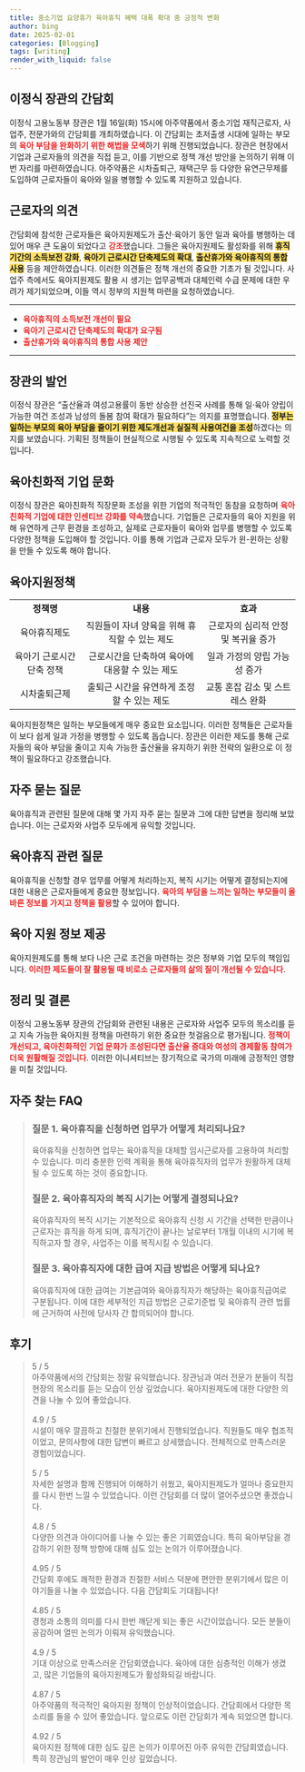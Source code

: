 ```yaml
---
title: 중소기업 요양휴가 육아휴직 혜택 대폭 확대 중 긍정적 변화
author: bing
date: 2025-02-01
categories: [Blogging]
tags: [writing]
render_with_liquid: false
---
```



<h2 id='이정식장관간담회'>이정식 장관의 간담회</h2>

<p>이정식 고용노동부 장관은 1월 16일(화) 15시에 아주약품에서 중소기업 재직근로자, 사업주, 전문가와의 간담회를 개최하였습니다. 이 간담회는 초저출생 시대에 일하는 부모의 <b><span style="color: #ee2323;">육아 부담을 완화하기 위한 해법을 모색</span></b>하기 위해 진행되었습니다. 장관은 현장에서 기업과 근로자들의 의견을 직접 듣고, 이를 기반으로 정책 개선 방안을 논의하기 위해 이번 자리를 마련하였습니다. 아주약품은 시차출퇴근, 재택근무 등 다양한 유연근무제를 도입하여 근로자들이 육아와 일을 병행할 수 있도록 지원하고 있습니다.</p>

<h2 id='근로자의의견'>근로자의 의견</h2>

<p>간담회에 참석한 근로자들은 육아지원제도가 출산·육아기 동안 일과 육아를 병행하는 데 있어 매우 큰 도움이 되었다고 <b><span style="color: #ee2323;">강조</span></b>했습니다. 그들은 육아지원제도 활성화를 위해 <b><span style="background-color: #ffe066;">휴직기간의 소득보전 강화</span></b>, <b><span style="background-color: #ffe066;">육아기 근로시간 단축제도의 확대</span></b>, <b><span style="background-color: #ffe066;">출산휴가와 육아휴직의 통합 사용</span></b> 등을 제안하였습니다. 이러한 의견들은 정책 개선의 중요한 기초가 될 것입니다. 사업주 측에서도 육아지원제도 활용 시 생기는 업무공백과 대체인력 수급 문제에 대한 우려가 제기되었으며, 이들 역시 정부의 지원책 마련을 요청하였습니다.</p>

<hr />

<ul>
    <li><b><span style="color: #ee2323;">육아휴직의 소득보전 개선이 필요</span></b></li>
    <li><b><span style="color: #ee2323;">육아기 근로시간 단축제도의 확대가 요구됨</span></b></li>
    <li><b><span style="color: #ee2323;">출산휴가와 육아휴직의 통합 사용 제안</span></b></li>
</ul>

<hr />

<h2 id='장관의발언'>장관의 발언</h2>

<p>이정식 장관은 “출산율과 여성고용률이 동반 상승한 선진국 사례를 통해 일·육아 양립이 가능한 여건 조성과 남성의 돌봄 참여 확대가 필요하다”는 의지를 표명했습니다. <b><span style="background-color: #ffe066;">정부는 일하는 부모의 육아 부담을 줄이기 위한 제도개선과 실질적 사용여건을 조성</span></b>하겠다는 의지를 보였습니다. 기획된 정책들이 현실적으로 시행될 수 있도록 지속적으로 노력할 것입니다.</p>

<h2 id='육아친화적기업문화'>육아친화적 기업 문화</h2>

<p>이정식 장관은 육아친화적 직장문화 조성을 위한 기업의 적극적인 동참을 요청하며 <b><span style="color: #ee2323;">육아친화적 기업에 대한 인센티브 강화를 약속</span></b>했습니다. 기업들은 근로자들의 육아 지원을 위해 유연하게 근무 환경을 조성하고, 실제로 근로자들이 육아와 업무를 병행할 수 있도록 다양한 정책을 도입해야 할 것입니다. 이를 통해 기업과 근로자 모두가 윈-윈하는 상황을 만들 수 있도록 해야 합니다.</p>

<h2 id='육아지원정책'>육아지원정책</h2>

<table>
    <tr>
        <td style="text-align: center; height: 17px;"><b>정책명</b></td>
        <td style="text-align: center; height: 17px;"><b>내용</b></td>
        <td style="text-align: center; height: 17px;"><b>효과</b></td>
    </tr>
    <tr>
        <td style="text-align: center; height: 17px;">육아휴직제도</td>
        <td style="text-align: center; height: 17px;">직원들이 자녀 양육을 위해 휴직할 수 있는 제도</td>
        <td style="text-align: center; height: 17px;">근로자의 심리적 안정 및 복귀율 증가</td>
    </tr>
    <tr>
        <td style="text-align: center; height: 17px;">육아기 근로시간 단축 정책</td>
        <td style="text-align: center; height: 17px;">근로시간을 단축하여 육아에 대응할 수 있는 제도</td>
        <td style="text-align: center; height: 17px;">일과 가정의 양립 가능성 증가</td>
    </tr>
    <tr>
        <td style="text-align: center; height: 17px;">시차출퇴근제</td>
        <td style="text-align: center; height: 17px;">출퇴근 시간을 유연하게 조정할 수 있는 제도</td>
        <td style="text-align: center; height: 17px;">교통 혼잡 감소 및 스트레스 완화</td>
    </tr>
</table>

<p>육아지원정책은 일하는 부모들에게 매우 중요한 요소입니다. 이러한 정책들은 근로자들이 보다 쉽게 일과 가정을 병행할 수 있도록 돕습니다. 장관은 이러한 제도를 통해 근로자들의 육아 부담을 줄이고 지속 가능한 출산율을 유지하기 위한 전략의 일환으로 이 정책이 필요하다고 강조했습니다.</p>

<h2 id='자주묻는질문'>자주 묻는 질문</h2>

<p>육아휴직과 관련된 질문에 대해 몇 가지 자주 묻는 질문과 그에 대한 답변을 정리해 보았습니다. 이는 근로자와 사업주 모두에게 유익할 것입니다.</p>

<h2 id='육아휴직관련질문'>육아휴직 관련 질문</h2>

<p>육아휴직을 신청할 경우 업무를 어떻게 처리하는지, 복직 시기는 어떻게 결정되는지에 대한 내용은 근로자들에게 중요한 정보입니다. <b><span style="color: #ee2323;">육아의 부담을 느끼는 일하는 부모들이 올바른 정보를 가지고 정책을 활용</span></b>할 수 있어야 합니다.</p>

<h2 id='육아지원정보제공'>육아 지원 정보 제공</h2>

<p>육아지원제도를 통해 보다 나은 근로 조건을 마련하는 것은 정부와 기업 모두의 책임입니다. <b><span style="color: #ee2323;">이러한 제도들이 잘 활용될 때 비로소 근로자들의 삶의 질이 개선될 수 있습니다</span></b>.</p>

<h2 id='정리 및 결론'>정리 및 결론</h2>

<p>이정식 고용노동부 장관의 간담회와 관련된 내용은 근로자와 사업주 모두의 목소리를 듣고 지속 가능한 육아지원 정책을 마련하기 위한 중요한 첫걸음으로 평가됩니다. <b><span style="color: #ee2323;">정책이 개선되고, 육아친화적인 기업 문화가 조성된다면 출산율 증대와 여성의 경제활동 참여가 더욱 원활해질 것입니다</span></b>. 이러한 이니셔티브는 장기적으로 국가의 미래에 긍정적인 영향을 미칠 것입니다.</p>


<h2 id='자주_찾는_FAQ'>자주 찾는 FAQ</h2>
<div itemscope="" itemtype="https://schema.org/FAQPage">
<blockquote>
<div itemscope="" itemprop="mainEntity" itemtype="https://schema.org/Question">
<h3 itemprop="name">질문 1. 육아휴직을 신청하면 업무가 어떻게 처리되나요?</h3>
<div itemscope="" itemprop="acceptedAnswer" itemtype="https://schema.org/Answer">
<span itemprop="text">
<p>육아휴직을 신청하면 업무는 육아휴직을 대체할 임시근로자를 고용하여 처리할 수 있습니다. 미리 충분한 인력 계획을 통해 육아휴직자의 업무가 원활하게 대체될 수 있도록 하는 것이 중요합니다.</p>
</span>
</div>
</div>
<div itemscope="" itemprop="mainEntity" itemtype="https://schema.org/Question">
<h3 itemprop="name">질문 2. 육아휴직자의 복직 시기는 어떻게 결정되나요?</h3>
<div itemscope="" itemprop="acceptedAnswer" itemtype="https://schema.org/Answer">
<span itemprop="text">
<p>육아휴직자의 복직 시기는 기본적으로 육아휴직 신청 시 기간을 선택한 만큼이나 근로자는 휴직을 하게 되며, 휴직기간이 끝나는 날로부터 1개월 이내의 시기에 복직하고자 할 경우, 사업주는 이를 복직시킬 수 있습니다.</p>
</span>
</div>
</div>
<div itemscope="" itemprop="mainEntity" itemtype="https://schema.org/Question">
<h3 itemprop="name">질문 3. 육아휴직자에 대한 급여 지급 방법은 어떻게 되나요?</h3>
<div itemscope="" itemprop="acceptedAnswer" itemtype="https://schema.org/Answer">
<span itemprop="text">
<p>육아휴직자에 대한 급여는 기본급여와 육아휴직자가 해당하는 육아휴직급여로 구분됩니다. 이에 대한 세부적인 지급 방법은 근로기준법 및 육아휴직 관련 법률에 근거하여 사전에 당사자 간 합의되어야 합니다.</p>
</span>
</div>
</div>
</blockquote>
</div>
<h2 id='후기'>후기</h2>
<div itemscope itemtype="https://schema.org/Product">
  <blockquote>
  <div itemprop="review" itemscope itemtype="https://schema.org/Review">
      <div itemprop="reviewRating" itemscope itemtype="https://schema.org/Rating"> <span itemprop="ratingValue">5</span> / <span itemprop="bestRating">5</span> </div>
      <span itemprop="reviewBody">아주약품에서의 간담회는 정말 유익했습니다. 장관님과 여러 전문가 분들이 직접 현장의 목소리를 듣는 모습이 인상 깊었습니다. 육아지원제도에 대한 다양한 의견을 나눌 수 있어 좋았습니다.</span>
  </div>
  <br>
  <div itemprop="review" itemscope itemtype="https://schema.org/Review">
      <div itemprop="reviewRating" itemscope itemtype="https://schema.org/Rating"> <span itemprop="ratingValue">4.9</span> / <span itemprop="bestRating">5</span> </div>
      <span itemprop="reviewBody">시설이 매우 깔끔하고 친절한 분위기에서 진행되었습니다. 직원들도 매우 협조적이었고, 문의사항에 대한 답변이 빠르고 상세했습니다. 전체적으로 만족스러운 경험이었습니다.</span>
  </div>
  <br>
  <div itemprop="review" itemscope itemtype="https://schema.org/Review">
      <div itemprop="reviewRating" itemscope itemtype="https://schema.org/Rating"> <span itemprop="ratingValue">5</span> / <span itemprop="bestRating">5</span> </div>
      <span itemprop="reviewBody">자세한 설명과 함께 진행되어 이해하기 쉬웠고, 육아지원제도가 얼마나 중요한지를 다시 한번 느낄 수 있었습니다. 이런 간담회를 더 많이 열어주셨으면 좋겠습니다.</span>
  </div>
  <br>
  <div itemprop="review" itemscope itemtype="https://schema.org/Review">
      <div itemprop="reviewRating" itemscope itemtype="https://schema.org/Rating"> <span itemprop="ratingValue">4.8</span> / <span itemprop="bestRating">5</span> </div>
      <span itemprop="reviewBody">다양한 의견과 아이디어를 나눌 수 있는 좋은 기회였습니다. 특히 육아부담을 경감하기 위한 정책 방향에 대해 심도 있는 논의가 이루어졌습니다.</span>
  </div>
  <br>
  <div itemprop="review" itemscope itemtype="https://schema.org/Review">
      <div itemprop="reviewRating" itemscope itemtype="https://schema.org/Rating"> <span itemprop="ratingValue">4.95</span> / <span itemprop="bestRating">5</span> </div>
      <span itemprop="reviewBody">간담회 후에도 쾌적한 환경과 친절한 서비스 덕분에 편안한 분위기에서 많은 이야기들을 나눌 수 있었습니다. 다음 간담회도 기대됩니다!</span>
  </div>
  <br>
  <div itemprop="review" itemscope itemtype="https://schema.org/Review">
      <div itemprop="reviewRating" itemscope itemtype="https://schema.org/Rating"> <span itemprop="ratingValue">4.85</span> / <span itemprop="bestRating">5</span> </div>
      <span itemprop="reviewBody">경청과 소통의 의미를 다시 한번 깨닫게 되는 좋은 시간이었습니다. 모든 분들이 공감하며 열띤 논의가 이뤄져 유익했습니다.</span>
  </div>
  <br>
  <div itemprop="review" itemscope itemtype="https://schema.org/Review">
      <div itemprop="reviewRating" itemscope itemtype="https://schema.org/Rating"> <span itemprop="ratingValue">4.9</span> / <span itemprop="bestRating">5</span> </div>
      <span itemprop="reviewBody">기대 이상으로 만족스러운 간담회였습니다. 육아에 대한 심층적인 이해가 생겼고, 많은 기업들의 육아지원제도가 활성화되길 바랍니다.</span>
  </div>
  <br>
  <div itemprop="review" itemscope itemtype="https://schema.org/Review">
      <div itemprop="reviewRating" itemscope itemtype="https://schema.org/Rating"> <span itemprop="ratingValue">4.87</span> / <span itemprop="bestRating">5</span> </div>
      <span itemprop="reviewBody">아주약품의 적극적인 육아지원 정책이 인상적이었습니다. 간담회에서 다양한 목소리를 들을 수 있어 좋았습니다. 앞으로도 이런 간담회가 계속 되었으면 합니다.</span>
  </div>
  <br>
  <div itemprop="review" itemscope itemtype="https://schema.org/Review">
      <div itemprop="reviewRating" itemscope itemtype="https://schema.org/Rating"> <span itemprop="ratingValue">4.92</span> / <span itemprop="bestRating">5</span> </div>
      <span itemprop="reviewBody">육아지원 정책에 대한 심도 깊은 논의가 이루어진 아주 유익한 간담회였습니다. 특히 장관님의 발언이 매우 인상 깊었습니다.</span>
  </div>
  </blockquote>
</div>
